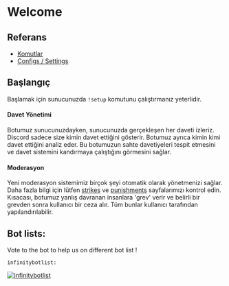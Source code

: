 # Welcome

## Referans

* [Komutlar](references/commands.md)
* [Configs / Settings](references/settings.md)

## Başlangıç

Başlamak için sunucunuzda `!setup` komutunu çalıştırmanız yeterlidir.

#### Davet Yönetimi

Botumuz sunucunuzdayken, sunucunuzda gerçekleşen her daveti izleriz. Discord sadece size kimin davet ettiğini gösterir. Botumuz ayrıca kimin kimi davet ettiğini analiz eder. Bu botumuzun sahte davetiyeleri tespit etmesini ve davet sistemini kandırmaya çalıştığını görmesini sağlar.

#### Moderasyon

Yeni moderasyon sistemimiz birçok şeyi otomatik olarak yönetmenizi sağlar. Daha fazla bilgi için lütfen [strikes](/tr/modules/moderation/strikes.md) ve [punishments](/tr/modules/moderation/punishments.md) sayfalarımızı kontrol edin. Kısacası, botumuz yanlış davranan insanlara 'grev' verir ve belirli bir grevden sonra kullanıcı bir ceza alır. Tüm bunlar kullanıcı tarafından yapılandırılabilir.

## Bot lists:

Vote to the bot to help us on different bot list !

`infinitybotlist:`

[![infinitybotlist](https://infinitybotlist.com/bots/617497548743245835/widget?size=large)](https://infinitybotlist.com/bots/617497548743245835/vote)

